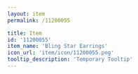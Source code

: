 ```yaml
---
layout: item
permalink: /11200055

title: Item
id: '11200055'
item_name: 'Bling Star Earrings'
icon_url: 'item/icon/11200055.png'
tooltip_description: 'Temporary Tooltip'
---
```

